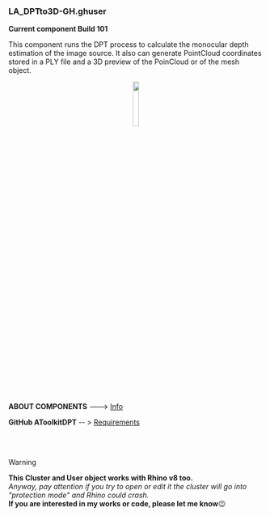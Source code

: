 ### LA_DPTto3D-GH.ghuser 
**Current component Build 101**

This component runs the DPT process to calculate the monocular depth estimation of the image source. It also can generate PointCloud coordinates stored in a PLY file and a 3D preview of the PoinCloud or of the mesh object.
<br>

<div align="center">
<img src="https://ambrosinus.altervista.org/blog/wp-content/uploads/2023/02/DPTto3D_comp_03.png" width="15%" height="15%">
</div>
<br>
<br>

**ABOUT COMPONENTS**  ---> [Info](https://bit.ly/LA-WYSIWYTfromDPTto3D)

**GitHub AToolkitDPT**       -- > [Requirements](https://github.com/lucianoambrosini/AToolkitDpt)

<br>
<br>

>[!WARNING]
>**This Cluster and User object works with Rhino v8 too.**<br>
*Anyway, pay attention if you try to open or edit it the cluster will go into "protection mode" and Rhino could crash.*<br>
**If you are interested in my works or code, please let me know**😉

